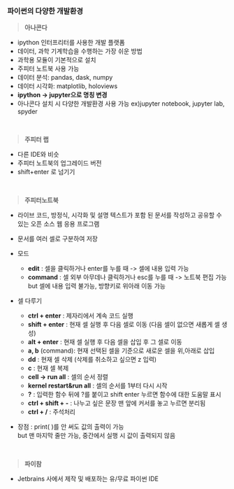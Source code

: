 ### 파이썬의 다양한 개발환경 

> **아나콘다**
- ipython 인터프리터를 사용한 개발 플랫폼
- 데이터, 과학 기계학습을 수행하는 가장 쉬운 방법
- 과학용 모듈이 기본적으로 설치 
- 주피터 노트북 사용 가능
- 데이터 분석: pandas, dask, numpy
- 데이터 시각화: matplotlib, holoviews
- **ipython -> jupyter으로 명칭 변경**
- 아나콘다 설치 시 다양한 개발환경 사용 가능  ex)jupyter notebook, jupyter lab, spyder
<br>

> **주피터 랩**
- 다른 IDE와 비슷
- 주피터 노트북의 업그레이드 버전
- shift+enter 로 넘기기 
<br>

>**주피터노트북**
- 라이브 코드, 방정식, 시각화 및 설명 텍스트가 포함 된 문서를 작성하고 공유할 수 있는 오픈 소스 웹 응용 프로그램
- 문서를 여러 셀로 구분하여 저장<br>
- 모드
  + **edit** : 셀을 클릭하거나 enter를 누를 때 -> 셀에 내용 입력 가능
  + **command** : 셀 외부 아무데나 클릭하거나 esc를 누를 때 -> 노트북 편집 가능 but 셀에 내용 입력 불가능, 방향키로 위아래 이동 가능 <br>

- 셀 다루기
  + **ctrl + enter** : 제자리에서 계속 코드 실행 
  + **shift + enter** : 현재 셀 실행 후 다음 셀로 이동 (다음 셀이 없으면 새롭게 셀 생성)
  + **alt + enter** : 현재 셀 실행 후 다음 셀을 삽입 후 그 셀로 이동 
  + **a, b** (command): 현재 선택된 셀을 기준으로 새로운 셀을 위,아래로 삽입
  + **dd** : 현재 셀 삭제 (삭제를 취소하고 싶으면 z 입력)  
  + **c** : 현재 셀 복제
  + **cell -> run all** : 셀의 순서 정렬 
  + **kernel restart&run all** : 셀의 순서를 1부터 다시 시작 
  + **?** : 입력한 함수 뒤에 ?를 붙이고 shift enter 누르면 함수에 대한 도움말 표시
  + **ctrl + shift + -** : 나누고 싶은 문장 맨 앞에 커서를 놓고 누르면 분리됨
  + **ctrl + /** : 주석처리 

- 장점 : print( )를 안 써도 값의 출력이 가능<br>
 but 맨 마지막 줄만 가능, 중간에서 실행 시 값이 출력되지 않음
<br>

> **파이참**
- Jetbrains 사에서 제작 및 배포하는 유/무료 파이썬 IDE
<br>
